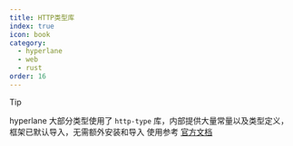 ```yaml
---
title: HTTP类型库
index: true
icon: book
category:
  - hyperlane
  - web
  - rust
order: 16
---
```


> [!tip]
> hyperlane 大部分类型使用了 `http-type` 库，内部提供大量常量以及类型定义，框架已默认导入，无需额外安装和导入
> 使用参考 [官方文档](../http-type/README.md)

<Bottom />
